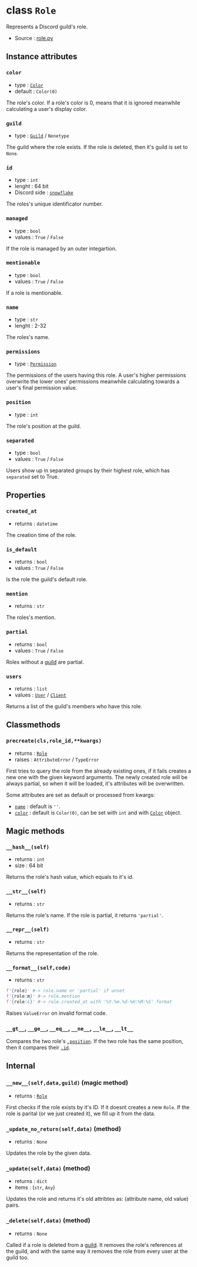 # class `Role`

Represents a Discord guild's role.

- Source : [role.py](https://github.com/HuyaneMatsu/hata/blob/master/hata/discord/role.py)

## Instance attributes

### `color`

- type : [`Color`](Color.md)
- default : `Color(0)`

The role's color. If a role's color is 0, means that it is ignored meanwhile
calculating a user's display color.

### `guild`

- type : [`Guild`](Guild.md) / `Nonetype`

The guild where the role exists. If the role is deleted, then it's guild is
set to `None`.

### `id`

- type : `int`
- lenght : 64 bit
- Discord side : [`snowflake`](https://github.com/discordapp/discord-api-docs/blob/master/docs/Reference.md#snowflakes)

The roles's unique identificator number.

### `managed`

- type : `bool`
- values : `True` / `False`

If the role is managed by an outer integartion.

### `mentionable`

- type : `bool`
- values : `True` / `False`

If a role is mentionable.

### `name`

- type : `str`
- lenght : 2-32

The roles's name.

### `permissions`

- type : [`Permission`](Permission.md)

The permissions of the users having this role. A user's higher permissions
overwrite the lower ones' permissions meanwhile calculating towards a user's
final permission value.

### `position`

- type : `int`

The role's position at the guild.

### `separated`

- type : `bool`
- values : `True` / `False`

Users show up in separated groups by their highest role, which has `separated`
set to True.

## Properties

### `created_at`

- returns : `datetime`

The creation time of the role.

### `is_default`

- returns : `bool`
- values : `True` / `False`

Is the role the guild's default role.

### `mention`

- returns : `str`

The roles's mention.

### `partial`

- returns : `bool`
- values : `True` / `False`

Roles without a  [guild](Guild.md) are partial.

### `users`

- returns : `list`
- values : [`User`](User.md) / [`Client`](Client.md)

Returns a list of the guild's members who have this role.

## Classmethods

### `precreate(cls,role_id,**kwargs)`

- returns : [`Role`](Role.md)
- raises : `AttributeError` / `TypeError`

First tries to query the role from the already existing ones, if it fails
creates a new one with the given keyword arguments. The newly created role will
be always partial, so when it will be loaded, it's attributes will be
overwritten.

Some attributes are set as default or processed from kwargs:
- [`name`](#name) : default is `''`.
- [`color`](#color) : default is `Color(0)`, can be set with `int` and with
[`Color`](Color.md) object.


## Magic methods

### `__hash__(self)`

- returns : `int`
- size : 64 bit

Returns the role's hash value, which equals to it's id.

### `__str__(self)`

- returns : `str`

Returns the role's name. If the role is partial, it returns `'partial'`.

### `__repr__(self)`

- returns : `str`

Returns the representation of the role.

### `__format__(self,code)`

- returns : `str`

```python
f'{role}' #-> role.name or 'partial' if unset
f'{role:m}' #-> role.mention
f'{role:c}' #-> role.created_at with '%Y.%m.%d-%H:%M:%S' format
```

Raises `ValueError` on invalid format code.

### `__gt__`, `__ge__`, `__eq__`, `__ne__`, `__le__`, `__lt__`

Compares the two role's [`.position`](#position). If the two role has the same
position, then it compares their [`.id`](#id).

## Internal

### `__new__(self,data,guild)` (magic method)

- returns : [`Role`](Role.md)

First checks if the role exists by it's ID. If it doesnt creates a new `Role`.
If the role is parital (or we just created it), we fill up it from the data.

### `_update_no_return(self,data)` (method)

- returns : `None`

Updates the role by the given data.

### `_update(self,data)` (method)

- returns : `dict`
- items : (`str`, `Any`)

Updates the role and returns it's old attribtes as: (attribute name, old value)
pairs.

### `_delete(self,data)` (method)

- returns : `None`

Called if a role is deleted from a [guild](Guild.md). It removes the role's
references at the guild, and with the same way it removes the role from every
user at the guild too.
